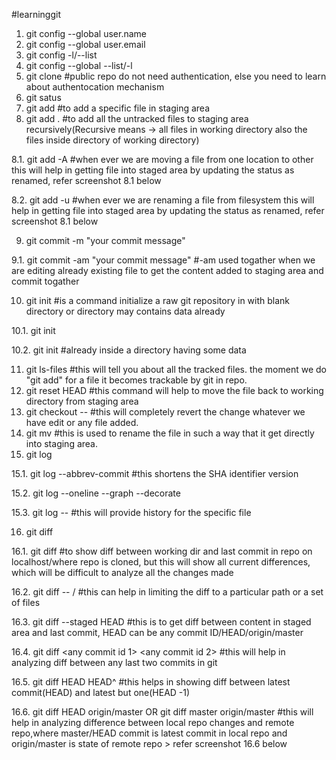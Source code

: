 #learninggit
1. git config --global user.name <prefer username of github>
2. git config --global user.email <prefer email associated to your github account>
3. git config -l/--list
4. git config --global --list/-l
5. git clone <github public repo url> #public repo do not need authentication, else you need to learn about authentocation mechanism
6. git satus
7. git add <filename> #to add a specific file in staging area
8. git add . #to add all the untracked files to staging area recursively(Recursive means -> all files in working directory also the files inside directory of working directory)

8.1. git add -A  #when ever we are moving a file from one location to other this will help in getting file into staged area by updating the status as renamed, refer screenshot 8.1 below

8.2. git add -u  #when ever we are renaming a file from filesystem this will help in getting file into staged area by updating the status as renamed, refer screenshot 8.1 below

9. git commit -m "your commit message"

9.1. git commit -am "your commit message"  #-am used togather when we are editing already existing file to get the content added to staging area and commit togather

10. git init #is a command initialize a raw git repository in with blank directory or directory may contains data already

10.1. git init <foldername>

10.2.  git init #already inside a directory having some data 

11. git ls-files   #this will tell you about all the tracked files. the moment we do "git add" for a file it becomes trackable by git in repo.
12. git reset HEAD <filename>  #this command will help to move the file back to working directory from staging area
13. git checkout -- <filename>  #this will completely revert the change whatever we have edit or any file added.
14. git mv <oldfilename> <newfilename>   #this is used to rename the file in such a way that it get directly into staging area.
15. git log

15.1. git log --abbrev-commit   #this shortens the SHA identifier version

15.2. git log --oneline --graph --decorate

15.3. git log -- <filename>  #this will provide history for the specific file

16. git diff

16.1. git diff #to show diff between working dir and last commit in repo on localhost/where repo is cloned, but this will show all current differences, which will be difficult to analyze all the changes made

16.2. git diff -- <filename>/<path>  #this can help in limiting the diff to a particular path or a set of files

16.3. git diff --staged  HEAD <filename> #this is to get diff between content in staged area and last commit, HEAD can be any commit ID/HEAD/origin/master

16.4. git diff <any commit id 1> <any commit id 2>  #this will help in analyzing diff between any last two commits in git

16.5. git diff HEAD HEAD^ #this helps in showing diff between latest commit(HEAD) and latest but one(HEAD -1)

16.6. git diff HEAD origin/master OR  git diff master origin/master  #this will help in analyzing difference between local repo changes and remote repo,where master/HEAD commit is latest commit in local repo and origin/master is state of remote repo > refer screenshot 16.6 below
